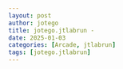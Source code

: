 ```yaml
---
layout: post
author: jotego
title: jotego.jtlabrun - 
date: 2025-01-03
categories: [Arcade, jtlabrun]
tags: [jotego.jtlabrun]
---
```


